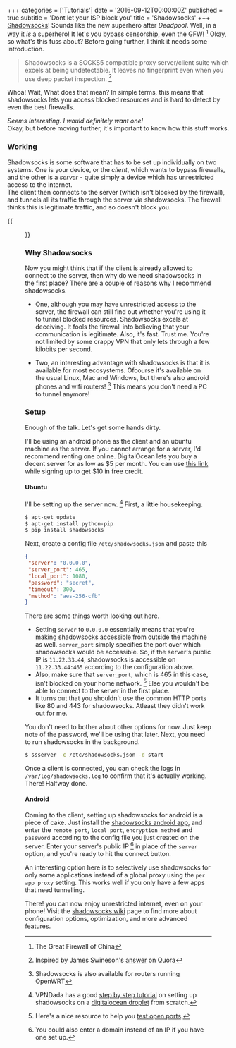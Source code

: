 +++
categories = ['Tutorials']
date = '2016-09-12T00:00:00Z'
published = true
subtitle = 'Dont let your ISP block you'
title = 'Shadowsocks'
+++
[Shadowsocks](https://shadowsocks.org/)! Sounds like the new superhero after _Deadpool_. Well, in a way it _is_ a superhero! It let's you bypass censorship, even the GFW! [^gfw] Okay, so what's this fuss about? Before going further, I think it needs some introduction.

[^gfw]: The Great Firewall of China

>Shadowsocks is a SOCKS5 compatible proxy server/client suite which excels at being undetectable. It leaves no fingerprint even when you use deep packet inspection. [^quora]

[^quora]: Inspired by James Swineson's [answer](https://www.quora.com/What-is-shadowsocks/answer/James-Swineson) on Quora

Whoa! Wait, What does that mean? In simple terms, this means that shadowsocks lets you access blocked resources and is hard to detect by even the best firewalls.

_Seems Interesting. I would definitely want one!_  
Okay, but before moving further, it's important to know how this stuff works.

### Working

Shadowsocks is some software that has to be set up individually on two systems. One is your device, or the _client_, which wants to bypass firewalls, and the other is a _server_ - quite simply a device which has unrestricted access to the internet.  
The client then connects to the server (which isn't blocked by the firewall), and tunnels all its traffic through the server via shadowsocks. The firewall thinks this is legitimate traffic, and so doesn't block you.

{{<figure src="/static/shadowsocks/arch.svg" caption="The Big Picture.">}}

### Why Shadowsocks
Now you might think that if the client is already allowed to connect to the server, then why do we need shadowsocks in the first place?
There are a couple of reasons why I recommend shadowsocks.

* One, although you may have unrestricted access to the server, the firewall can still find out whether you're using it to tunnel blocked resources. Shadowsocks excels at deceiving. It fools the firewall into believing that your communication is legitimate. Also, it's fast. Trust me. You're not limited by some crappy VPN that only lets through a few kilobits per second.

* Two, an interesting advantage with shadowsocks is that it is available for most ecosystems. Ofcourse it's available on the usual Linux, Mac and Windows, but there's also android phones and wifi routers! [^openwrt] This means you don't need a PC to tunnel anymore!

[^openwrt]: Shadowsocks is also available for routers running OpenWRT

### Setup
Enough of the talk. Let's get some hands dirty.  

I'll be using an android phone as the client and an ubuntu machine as the server. If you cannot arrange for a server, I'd recommend renting one online. DigitalOcean lets you buy a decent server for as low as $5 per month. You can use [this link](https://m.do.co/c/ad1b7e083b2e) while signing up to get $10 in free credit.

#### Ubuntu
I'll be setting up the server now. [^vpndada] First, a little housekeeping.

[^vpndada]: VPNDada has a good [step by step tutorial](https://www.vpndada.com/how-to-setup-a-shadowsocks-server-on-digitalocean/) on setting up shadowsocks on a [digitalocean droplet](https://m.do.co/c/ad1b7e083b2e) from scratch.

```sh
$ apt-get update
$ apt-get install python-pip
$ pip install shadowsocks
```

Next, create a config file `/etc/shadowsocks.json` and paste this

```json
{
 "server": "0.0.0.0",
 "server_port": 465,
 "local_port": 1080,
 "password": "secret",
 "timeout": 300,
 "method": "aes-256-cfb"
}
```

There are some things worth looking out here.

* Setting `server` to `0.0.0.0` essentially means that you're making shadowsocks accessible from outside the machine as well. `server_port` simply specifies the port over which shadowsocks would be accessible. So, if the server's public IP is `11.22.33.44`, shadowsocks is accessible on `11.22.33.44:465` according to the configuration above.
* Also, make sure that `server_port`, which is 465 in this case, isn't blocked on your home network. [^testports] Else you wouldn't be able to connect to the server in the first place.
* It turns out that you shouldn't use the common HTTP ports like 80 and 443 for shadowsocks. Atleast they didn't work out for me.

[^testports]: Here's a nice resource to help you [test open ports](http://nikhilweee.me/reference/#test-outgoing-ports).

You don't need to bother about other options for now. Just keep note of the password, we'll be using that later. Next, you need to run shadowsocks in the background.

```sh
$ ssserver -c /etc/shadowsocks.json -d start
```

Once a client is connected, you can check the logs in `/var/log/shadowsocks.log` to confirm that it's actually working. There! Halfway done.

#### Android

Coming to the client, setting up shadowsocks for android is a piece of cake. Just install the [shadowsocks android app](https://play.google.com/store/apps/details?id=com.github.shadowsocks), and enter the `remote port`, `local port`, `encryption method` and `password` according to the config file you just created on the server. Enter your server's public IP [^domain] in place of the `server` option, and you're ready to hit the connect button.

[^domain]: You could also enter a domain instead of an IP if you have one set up.

An interesting option here is to selectively use shadowsocks for only some applications instead of a global proxy using the `per app proxy` setting. This works well if you only have a few apps that need tunnelling.

There! you can now enjoy unrestricted internet, even on your phone!
Visit the [shadowsocks wiki](https://github.com/shadowsocks/shadowsocks/wiki) page to find more about configuration options, optimization, and more advanced features.
